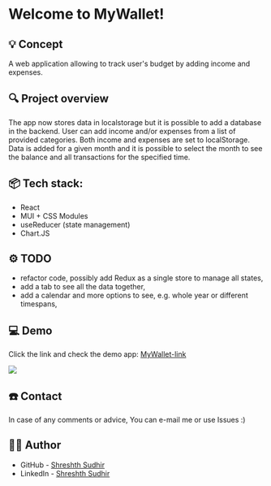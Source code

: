 # Welcome to MyWallet!


## 💡 Concept
A web application allowing to track user's budget by adding income and expenses.
 
## 🔍 Project overview 
The app now stores data in localstorage but it is possible to add a database in the backend.
User can add income and/or expenses from a list of provided categories. Both income and expenses are set to localStorage. Data is added for a given month and it is possible to select the month to see the balance and all transactions for the specified time.

 
## 📦 Tech stack:
- React
- MUI + CSS Modules
- useReducer (state management)
- Chart.JS
 
## ⚙ TODO
- refactor code, possibly add Redux as a single store to manage all states,
- add a tab to see all the data together,
- add a calendar and more options to see, e.g. whole year or different timespans,
 
## 💻 Demo

Click the link and check the demo app: [MyWallet-link](https://ms-mywallet.netlify.app/)

![](./src/assets/screenshot.JPG)

## ☎️ Contact
In case of any comments or advice, You can e-mail me or use Issues :)

## 🧙‍♂️ Author
- GitHub - [Shreshth Sudhir](https://github.com/Shreshth55)
- LinkedIn - [Shreshth Sudhir](https://www.linkedin.com/in/shreshth-sudhir-330377237/)
